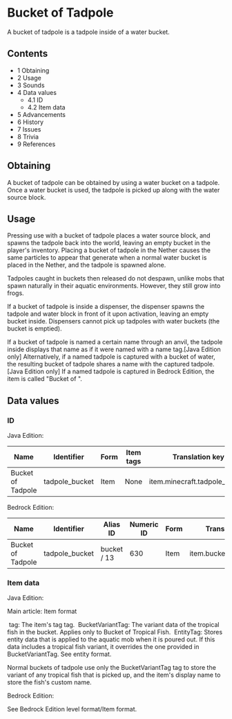 # Bucket of Tadpole
A bucket of tadpole is a tadpole inside of a water bucket.

## Contents
- 1 Obtaining
- 2 Usage
- 3 Sounds
- 4 Data values
	- 4.1 ID
	- 4.2 Item data
- 5 Advancements
- 6 History
- 7 Issues
- 8 Trivia
- 9 References

## Obtaining
A bucket of tadpole can be obtained by using a water bucket on a tadpole. Once a water bucket is used, the tadpole is picked up along with the water source block.

## Usage
Pressing use with a bucket of tadpole places a water source block, and spawns the tadpole back into the world, leaving an empty bucket in the player's inventory. Placing a bucket of tadpole in the Nether causes the same particles to appear that generate when a normal water bucket is placed in the Nether, and the tadpole is spawned alone.

Tadpoles caught in buckets then released do not despawn, unlike mobs that spawn naturally in their aquatic environments. However, they still grow into frogs.

If a bucket of tadpole is inside a dispenser, the dispenser spawns the tadpole and water block in front of it upon activation, leaving an empty bucket inside. Dispensers cannot pick up tadpoles with water buckets (the bucket is emptied).

If a bucket of tadpole is named a certain name through an anvil, the tadpole inside displays that name as if it were named with a name tag.‌[Java Edition  only] Alternatively, if a named tadpole is captured with a bucket of water, the resulting bucket of tadpole shares a name with the captured tadpole.‌[Java Edition  only] If a named tadpole is captured in Bedrock Edition, the item is called "Bucket of <Name>".

## Data values
### ID
Java Edition:

| Name              | Identifier     | Form | Item tags | Translation key               |
|-------------------|----------------|------|-----------|-------------------------------|
| Bucket of Tadpole | tadpole_bucket | Item | None      | item.minecraft.tadpole_bucket |

Bedrock Edition:

| Name              | Identifier     | Alias ID    | Numeric ID | Form | Translation key         |
|-------------------|----------------|-------------|------------|------|-------------------------|
| Bucket of Tadpole | tadpole_bucket | bucket / 13 | 630        | Item | item.bucketTadpole.name |

### Item data
Java Edition:

Main article: Item format

 tag: The item's tag tag.
 BucketVariantTag: The variant data of the tropical fish in the bucket. Applies only to Bucket of Tropical Fish.
 EntityTag: Stores entity data that is applied to the aquatic mob when it is poured out. If this data includes a tropical fish variant, it overrides the one provided in BucketVariantTag.
See entity format.

Normal buckets of tadpole use only the BucketVariantTag tag to store the variant of any tropical fish that is picked up, and the item's display name to store the fish's custom name.

Bedrock Edition:

See Bedrock Edition level format/Item format.
